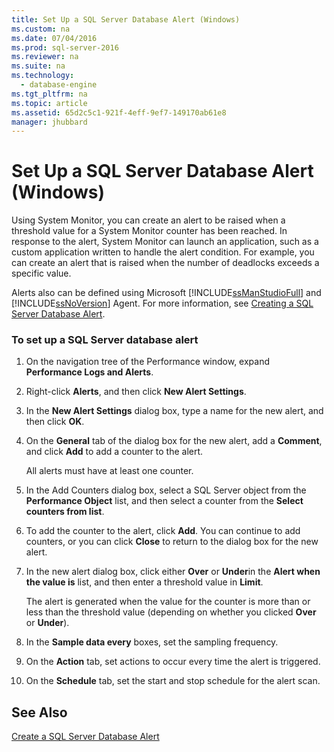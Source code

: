 ```yaml
---
title: Set Up a SQL Server Database Alert (Windows)
ms.custom: na
ms.date: 07/04/2016
ms.prod: sql-server-2016
ms.reviewer: na
ms.suite: na
ms.technology: 
  - database-engine
ms.tgt_pltfrm: na
ms.topic: article
ms.assetid: 65d2c5c1-921f-4eff-9ef7-149170ab61e8
manager: jhubbard
---
```

# Set Up a SQL Server Database Alert (Windows)
Using System Monitor, you can create an alert to be raised when a threshold value for a System Monitor counter has been reached. In response to the alert, System Monitor can launch an application, such as a custom application written to handle the alert condition. For example, you can create an alert that is raised when the number of deadlocks exceeds a specific value.  
  
 Alerts also can be defined using Microsoft [!INCLUDE[ssManStudioFull](../../Topics/TopicNameContainA/includes/ssManStudioFull_md.md)] and [!INCLUDE[ssNoVersion](../../Topics/TopicNameContainA/includes/ssNoVersion_md.md)] Agent. For more information, see [Creating a SQL Server Database Alert](assetId:///3f57d0f0-4781-46ec-82cd-b751dc5affef).  
  
### To set up a SQL Server database alert  
  
1.  On the navigation tree of the Performance window, expand **Performance Logs and Alerts**.  
  
2.  Right-click **Alerts**, and then click **New Alert Settings**.  
  
3.  In the **New Alert Settings** dialog box, type a name for the new alert, and then click **OK**.  
  
4.  On the **General** tab of the dialog box for the new alert, add a **Comment**, and click **Add** to add a counter to the alert.  
  
     All alerts must have at least one counter.  
  
5.  In the Add Counters dialog box, select a SQL Server object from the **Performance Object** list, and then select a counter from the **Select counters from list**.  
  
6.  To add the counter to the alert, click **Add**. You can continue to add counters, or you can click **Close** to return to the dialog box for the new alert.  
  
7.  In the new alert dialog box, click either **Over** or **Under**in the **Alert when the value is** list, and then enter a threshold value in **Limit**.  
  
     The alert is generated when the value for the counter is more than or less than the threshold value (depending on whether you clicked **Over** or **Under**).  
  
8.  In the **Sample data every** boxes, set the sampling frequency.  
  
9. On the **Action** tab, set actions to occur every time the alert is triggered.  
  
10. On the **Schedule** tab, set the start and stop schedule for the alert scan.  
  
## See Also  
 [Create a SQL Server Database Alert](../../Topics/TopicNameContainA/Create-a-SQL-Server-Database-Alert.md)